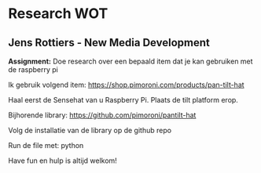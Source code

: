 # Research WOT

## Jens Rottiers - New Media Development

**Assignment:**
Doe research over een bepaald item dat je kan gebruiken met de raspberry pi

Ik gebruik volgend item: https://shop.pimoroni.com/products/pan-tilt-hat

Haal eerst de Sensehat van u Raspberry Pi. Plaats de tilt platform erop.

Bijhorende library: https://github.com/pimoroni/pantilt-hat

Volg de installatie van de library op de github repo

Run de file met: python <filename>

Have fun en hulp is altijd welkom!

